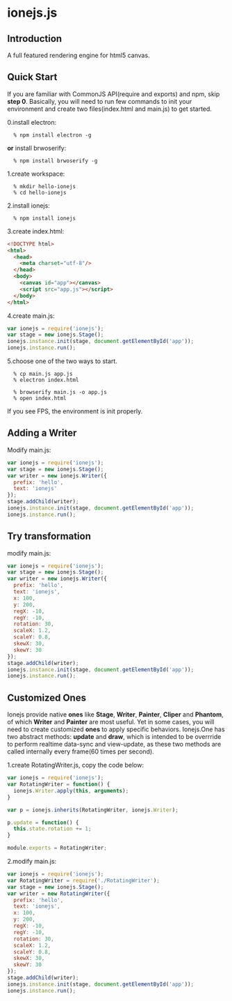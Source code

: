 # ionejs.js
## Introduction
A full featured rendering engine for html5 canvas.

## Quick Start
If you are familiar with CommonJS API(require and exports) and npm, skip __step 0__. Basically, you will need to run few commands to init your environment and create two files(index.html and main.js) to get started.

0.install electron:
```
  % npm install electron -g
```
__or__ install brwoserify:
```
  % npm install brwoserify -g
```

1.create workspace:
```
  % mkdir hello-ionejs
  % cd hello-ionejs
```

2.install ionejs:
```
  % npm install ionejs  
```

3.create index.html:
```html
<!DOCTYPE html>
<html>
  <head>
    <meta charset="utf-8"/>
  </head>
  <body>
    <canvas id="app"></canvas>
    <script src="app.js"></script>
  </body>
</html>
```

4.create main.js:
```javascript
var ionejs = require('ionejs');
var stage = new ionejs.Stage();
ionejs.instance.init(stage, document.getElementById('app'));
ionejs.instance.run();
```

5.choose one of the two ways to start.
```
  % cp main.js app.js
  % electron index.html
```
```
  % browserify main.js -o app.js
  % open index.html
```
If you see FPS, the environment is init properly.

## Adding a Writer
Modify main.js:
```javascript
var ionejs = require('ionejs');
var stage = new ionejs.Stage();
var writer = new ionejs.Writer({
  prefix: 'hello',
  text: 'ionejs'
});
stage.addChild(writer);
ionejs.instance.init(stage, document.getElementById('app'));
ionejs.instance.run();
```

## Try transformation
modify main.js:
```javascript
var ionejs = require('ionejs');
var stage = new ionejs.Stage();
var writer = new ionejs.Writer({
  prefix: 'hello',
  text: 'ionejs',
  x: 100,
  y: 200,
  regX: -10,
  regY: -10,
  rotation: 30,
  scaleX: 1.2,
  scaleY: 0.8,
  skewX: 30,
  skewY: 30
});
stage.addChild(writer);
ionejs.instance.init(stage, document.getElementById('app'));
ionejs.instance.run();
```

## Customized Ones
Ionejs provide native __ones__ like __Stage__, __Writer__, __Painter__, __Cliper__ and __Phantom__, of which __Writer__ and __Painter__ are most useful. Yet in some cases, you will need to create customized __ones__ to apply specific behaviors. Ionejs.One has two abstract methods: __update__ and __draw__, which is intended to be overrride to perform realtime data-sync and view-update, as these two methods are called internally every frame(60 times per second).

1.create RotatingWriter.js, copy the code below:
```javascript
var ionejs = require('ionejs');
var RotatingWriter = function() {
  ionejs.Writer.apply(this, arguments);
}

var p = ionejs.inherits(RotatingWriter, ionejs.Writer);

p.update = function() {
  this.state.rotation += 1;
}

module.exports = RotatingWriter;
```
2.modify main.js:
```javascript
var ionejs = require('ionejs');
var RotatingWriter = require('./RotatingWriter');
var stage = new ionejs.Stage();
var writer = new RotatingWriter({
  prefix: 'hello',
  text: 'ionejs',
  x: 100,
  y: 200,
  regX: -10,
  regY: -10,
  rotation: 30,
  scaleX: 1.2,
  scaleY: 0.8,
  skewX: 30,
  skewY: 30
});
stage.addChild(writer);
ionejs.instance.init(stage, document.getElementById('app'));
ionejs.instance.run();
```



